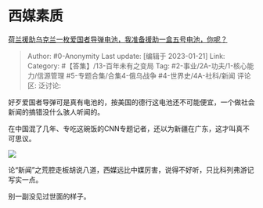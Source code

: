 # 西媒素质
[荷兰援助乌克兰一枚爱国者导弹电池，我准备援助一盒五号电池，你呢？](https://www.zhihu.com/question/579479920/answer/2854313036)

> Author: #0-Anonymity
> Last update: [编辑于 2023-01-21]
> Link:
> Category: #【答集】/13-百年未有之变局
> Tag: #2-事业/2A-功夫/1-核心能力/信源管理 #5-专题合集/合集4-俄乌战争 #4-世界史/4A-社科/新闻
> 评论区:
> 泛讨论:

好歹爱国者导弹可是真有电池的，按美国的德行这电池还不可能便宜，一个做社会新闻的搞错没什么骇人听闻的。

在中国混了几年、专吃这碗饭的CNN专题记者，还以为新疆在广东，这才叫真不可思议。

![](https://picx.zhimg.com/80/v2-24503198ea05e3838eda7456ff5093d8_1440w.webp?source=c8b7c179)

论“新闻”之荒腔走板胡说八道，西媒远比中媒厉害，说得不好听，只比科列弗游记写实一点。

别一副没见过世面的样子。
